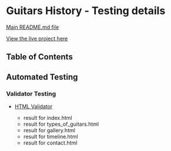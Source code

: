 # Guitars History - Testing details

[Main README.md file](README.md)

[View the live project here](https://mariaarnesson.github.io/portfolio1-guitars_history-website/)

## Table of Contents

## Automated Testing

### Validator Testing

- [HTML Validator](https://validator.w3.org/#validate_by_input)

    - result for index.html
    - result for types_of_guitars.html
    - result for gallery.html
    - result for timeline.html
    - result for contact.html